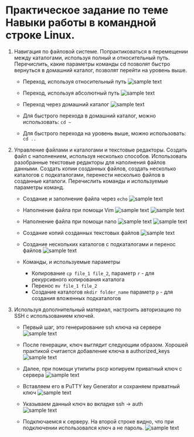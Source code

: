 # Практическое задание по теме Навыки работы в командной строке Linux.

1. Навигация по файловой системе. Попрактиковаться в перемещении между каталогами, используя полный и относительный путь. Перечислить, какие параметры команды cd позволят быстро вернуться в домашний каталог, позволят перейти на уровень выше.

    * Переход, используя относительный путь
    ![sample text](img/cd-1.PNG)
    
    * Переход, используя абсолютный путь
    ![sample text](img/cd-2.PNG)
    
    * Переход через домашний каталог
    ![sample text](img/cd-3.PNG)
    
    * Для быстрого перехода в домашний каталог, можно использовать: `cd ~`
    
    * Для быстрого перехода на уровень выше, можно использовать: `cd ..`

1. Управление файлами и каталогами и текстовые редакторы. Создать файл с наполнением, используя несколько способов. Использовать разобранные текстовые редакторы для наполнения файлов данными. Создать копии созданных файлов, создать несколько каталогов с подкаталогами, перенести несколько файлов в созданные каталоги. Перечислить команды и используемые параметры команд.

    * Создание и заполнение файла через `echo`
    ![sample text](img/echo.PNG)
      
    * Наполнение файла при помощи Vim
    ![sample text](img/vim1.PNG)
    ![sample text](img/vim2.PNG)
      
    * Наполнение файла при помощи nano
    ![sample text](img/nano1.PNG)
    ![sample text](img/nano2.PNG)
      
    * Создание копий созданных текстовых файлов
    ![sample text](img/cp-1.PNG)
      
    * Создание нескольких каталогов с подкаталогами и перенос файлов
    ![sample text](img/mkdir-mv-1.PNG)
      
    * Команды, и используемые параметры  
    
      * Копирование `cp file_1 file_2`, параметр `r` - для рекурсивного копирования каталога
      * Перенос `mv file_1 file_2`
      * Создание каталогов `mkdir folder_name` параметр `p` - для создания вложенных подкаталогов

1. Используя дополнительный материал, настроить авторизацию по SSH с использованием ключей.
    * Первый шаг, это генерирование ssh ключа на сервере
    ![sample text](img/ssh-1.PNG)

    * После генерации, ключ выглядит следующим образом. Хорошей практикой считается добавление ключа в authorized_keys
    ![sample text](img/ssh-2.PNG)

    * Далее, при помощи утилиты pscp копируем приватный ключ с сервера
    ![sample text](img/ssh-3.PNG)

    * Вставляем его в PuTTY key Generator и сохраняем приватный ключ
    ![sample text](img/ssh-4.PNG)

    * Указываем данный ключ во вкладке ssh -> auth  
    ![sample text](img/ssh-5.PNG)

    * Подключаемся к серверу. На второй строке видно, что при подключении использовался ключ а не пароль.
    ![sample text](img/ssh-6.PNG)